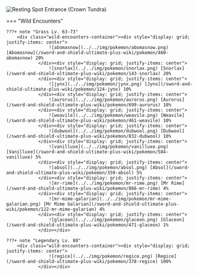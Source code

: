 <img src="../../img/routes/Resting Spot Entrance (Crown Tundra).png" alt="Resting Spot Entrance (Crown Tundra)"/>

=== "Wild Encounters"


	???+ note "Grass Lv. 63-73"
		<div class="wild-encounters-container"><div style="display: grid; justify-items: center">
                    ![abomasnow](../../img/pokemon/abomasnow.png) [Abomasnow](/sword-and-shield-ultimate-plus-wiki/pokemon/460-abomasnow) 20%
                </div><div style="display: grid; justify-items: center">
                    ![snorlax](../../img/pokemon/snorlax.png) [Snorlax](/sword-and-shield-ultimate-plus-wiki/pokemon/143-snorlax) 20%
                </div><div style="display: grid; justify-items: center">
                    ![jynx](../../img/pokemon/jynx.png) [Jynx](/sword-and-shield-ultimate-plus-wiki/pokemon/124-jynx) 10%
                </div><div style="display: grid; justify-items: center">
                    ![aurorus](../../img/pokemon/aurorus.png) [Aurorus](/sword-and-shield-ultimate-plus-wiki/pokemon/699-aurorus) 10%
                </div><div style="display: grid; justify-items: center">
                    ![weavile](../../img/pokemon/weavile.png) [Weavile](/sword-and-shield-ultimate-plus-wiki/pokemon/461-weavile) 10%
                </div><div style="display: grid; justify-items: center">
                    ![dubwool](../../img/pokemon/dubwool.png) [Dubwool](/sword-and-shield-ultimate-plus-wiki/pokemon/832-dubwool) 10%
                </div><div style="display: grid; justify-items: center">
                    ![vanilluxe](../../img/pokemon/vanilluxe.png) [Vanilluxe](/sword-and-shield-ultimate-plus-wiki/pokemon/584-vanilluxe) 5%
                </div><div style="display: grid; justify-items: center">
                    ![absol](../../img/pokemon/absol.png) [Absol](/sword-and-shield-ultimate-plus-wiki/pokemon/359-absol) 5%
                </div><div style="display: grid; justify-items: center">
                    ![mr-rime](../../img/pokemon/mr-rime.png) [Mr Rime](/sword-and-shield-ultimate-plus-wiki/pokemon/866-mr-rime) 4%
                </div><div style="display: grid; justify-items: center">
                    ![mr-mime-galarian](../../img/pokemon/mr-mime-galarian.png) [Mr Mime Galarian](/sword-and-shield-ultimate-plus-wiki/pokemon/122-mr-mime-galarian) 4%
                </div><div style="display: grid; justify-items: center">
                    ![glaceon](../../img/pokemon/glaceon.png) [Glaceon](/sword-and-shield-ultimate-plus-wiki/pokemon/471-glaceon) 1%
                </div></div>

	???+ note "Legendary Lv. 80"
		<div class="wild-encounters-container"><div style="display: grid; justify-items: center">
                    ![regice](../../img/pokemon/regice.png) [Regice](/sword-and-shield-ultimate-plus-wiki/pokemon/378-regice) 100%
                </div></div>



